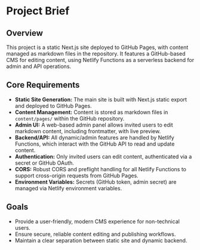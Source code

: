 # Project Brief

## Overview

This project is a static Next.js site deployed to GitHub Pages, with content managed as markdown files in the repository. It features a GitHub-based CMS for editing content, using Netlify Functions as a serverless backend for admin and API operations.

## Core Requirements

- **Static Site Generation:** The main site is built with Next.js static export and deployed to GitHub Pages.
- **Content Management:** Content is stored as markdown files in `content/pages/` within the GitHub repository.
- **Admin UI:** A web-based admin panel allows invited users to edit markdown content, including frontmatter, with live preview.
- **Backend/API:** All dynamic/admin features are handled by Netlify Functions, which interact with the GitHub API to read and update content.
- **Authentication:** Only invited users can edit content, authenticated via a secret or GitHub OAuth.
- **CORS:** Robust CORS and preflight handling for all Netlify Functions to support cross-origin requests from GitHub Pages.
- **Environment Variables:** Secrets (GitHub token, admin secret) are managed via Netlify environment variables.

## Goals

- Provide a user-friendly, modern CMS experience for non-technical users.
- Ensure secure, reliable content editing and publishing workflows.
- Maintain a clear separation between static site and dynamic backend.
